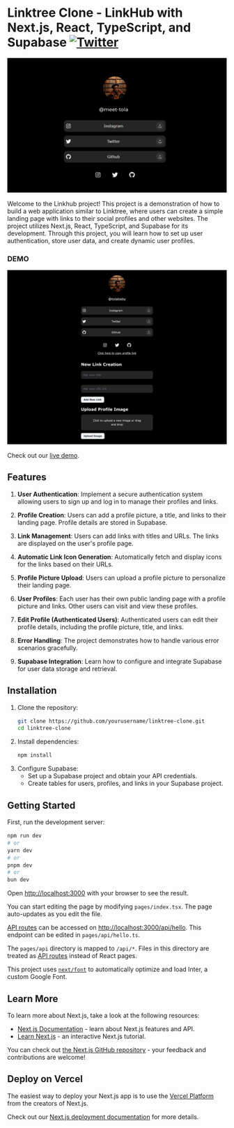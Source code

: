 # Linktree Clone - LinkHub with Next.js, React, TypeScript, and Supabase [![Twitter](https://img.shields.io/twitter/url/https/twitter.com/cloudposse.svg?style=social&label=Follow%20%40tola)](https://twitter.com/meet-tola)

<p align="center">
  <a href="https://creativedesignsguru.com/demo/nextjs-landing-page/"><img src="public/assets/images/linktree.png?raw=true" alt="Next js starter banner"></a>
</p>

Welcome to the Linkhub project! This project is a demonstration of how to build a web application similar to Linktree, where users can create a simple landing page with links to their social profiles and other websites. The project utilizes Next.js, React, TypeScript, and Supabase for its development. Through this project, you will learn how to set up user authentication, store user data, and create dynamic user profiles.


### DEMO

[![Nextjs Landing Page Template Screenshot](public/assets/images/linktree-clone-link-hub.png?raw=true)](https://linktree-clone-link-hub.vercel.app/)

Check out our [live demo](https://linktree-clone-link-hub.vercel.app/).

## Features

1. **User Authentication**: Implement a secure authentication system allowing users to sign up and log in to manage their profiles and links.

2. **Profile Creation**: Users can add a profile picture, a title, and links to their landing page. Profile details are stored in Supabase.

3. **Link Management**: Users can add links with titles and URLs. The links are displayed on the user's profile page.

4. **Automatic Link Icon Generation**: Automatically fetch and display icons for the links based on their URLs.

5. **Profile Picture Upload**: Users can upload a profile picture to personalize their landing page.

6. **User Profiles**: Each user has their own public landing page with a profile picture and links. Other users can visit and view these profiles.

7. **Edit Profile (Authenticated Users)**: Authenticated users can edit their profile details, including the profile picture, title, and links.

8. **Error Handling**: The project demonstrates how to handle various error scenarios gracefully.

9. **Supabase Integration**: Learn how to configure and integrate Supabase for user data storage and retrieval.

## Installation

1. Clone the repository:
   ```bash
   git clone https://github.com/yourusername/linktree-clone.git
   cd linktree-clone

2. Install dependencies:
   ```bash
   npm install
   
3. Configure Supabase:
   <ul>
     <li>Set up a Supabase project and obtain your API credentials.</li>
   <li>Create tables for users, profiles, and links in your Supabase project.</li>
   </ul>
  
   
## Getting Started

First, run the development server:

```bash
npm run dev
# or
yarn dev
# or
pnpm dev
# or
bun dev
```

Open [http://localhost:3000](http://localhost:3000) with your browser to see the result.

You can start editing the page by modifying `pages/index.tsx`. The page auto-updates as you edit the file.

[API routes](https://nextjs.org/docs/api-routes/introduction) can be accessed on [http://localhost:3000/api/hello](http://localhost:3000/api/hello). This endpoint can be edited in `pages/api/hello.ts`.

The `pages/api` directory is mapped to `/api/*`. Files in this directory are treated as [API routes](https://nextjs.org/docs/api-routes/introduction) instead of React pages.

This project uses [`next/font`](https://nextjs.org/docs/basic-features/font-optimization) to automatically optimize and load Inter, a custom Google Font.

## Learn More

To learn more about Next.js, take a look at the following resources:

- [Next.js Documentation](https://nextjs.org/docs) - learn about Next.js features and API.
- [Learn Next.js](https://nextjs.org/learn) - an interactive Next.js tutorial.

You can check out [the Next.js GitHub repository](https://github.com/vercel/next.js/) - your feedback and contributions are welcome!

## Deploy on Vercel

The easiest way to deploy your Next.js app is to use the [Vercel Platform](https://vercel.com/new?utm_medium=default-template&filter=next.js&utm_source=create-next-app&utm_campaign=create-next-app-readme) from the creators of Next.js.

Check out our [Next.js deployment documentation](https://nextjs.org/docs/deployment) for more details.

